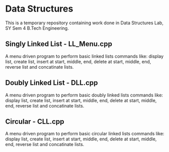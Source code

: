 # Data Structures

This is a temporary repository containing work done in Data Structures Lab, SY Sem 4 B.Tech Engineering. 

## Singly Linked List - LL_Menu.cpp

A menu driven program to perform basic linked lists commands like: display list, create list, insert at start, middle, end, delete at start, middle, end, reverse list and concatinate lists.

## Doubly Linked List - DLL.cpp

A menu driven program to perform basic doubly linked lists commands like: display list, create list, insert at start, middle, end, delete at start, middle, end, reverse list and concatinate lists.

## Circular - CLL.cpp

A menu driven program to perform basic circular linked lists commands like: display list, create list, insert at start, middle, end, delete at start, middle, end, reverse list and concatinate lists.